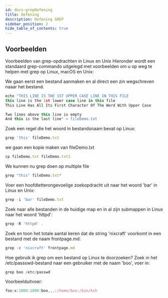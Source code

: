 ```yaml
---
id: docs-grepOefening
title: Oefening
description: Oefening GREP
sidebar_position: 2
hide_table_of_contents: true
---
```


## Voorbeelden
Voorbeelden van grep-opdrachten in Linux en Unix
Hieronder wordt een standaard grep-commando uitgelegd met voorbeelden om u op weg te helpen met grep op Linux, macOS en Unix:

We gaan eerst een bestand aanmaken en al direct een zin wegschreven naaar het bestand.
```js
echo "THIS LINE IS THE 1ST UPPER CASE LINE IN THIS FILE
this line is the 1st lower case line in this file
This Line Has All Its First Character Of The Word With Upper Case

Two lines above this line is empty
And this is the last line" > fileDemo.txt
```
Zoek een regel die het woord in bestandsnaam bevat op Linux:
```js
grep 'this' fileDemo.txt
```

we gaan een kopie maken van fileDemo.txt 
```js
cp fileDemo.txt fileDemo.txt1
```

We kunnen nu grep doen op multiple file
```js
grep "this" fileDemo.txt*
```
Voer een hoofdletterongevoelige zoekopdracht uit naar het woord 'bar' in Linux en Unix:
```js
grep -i 'bar' fileDemo.txt
```
Zoek naar alle bestanden in de huidige map en in al zijn submappen in Linux naar het woord 'httpd':
```js
grep -R 'httpd' .
```
Zoek en toon het totale aantal keren dat de string 'nixcraft' voorkomt in een bestand met de naam frontpage.md:
```js
grep -c 'nixcraft' frontpage.md
```

Hoe gebruik ik grep om een ​​bestand op Linux te doorzoeken?
Zoek in het /etc/passswd-bestand naar een gebruiker met de naam 'boo', voer in:
```js
grep boo /etc/passwd
```
Voorbeelduitvoer:

```js
foo:x:1000:1000:boo,,,:/home/boo:/bin/ksh
```

